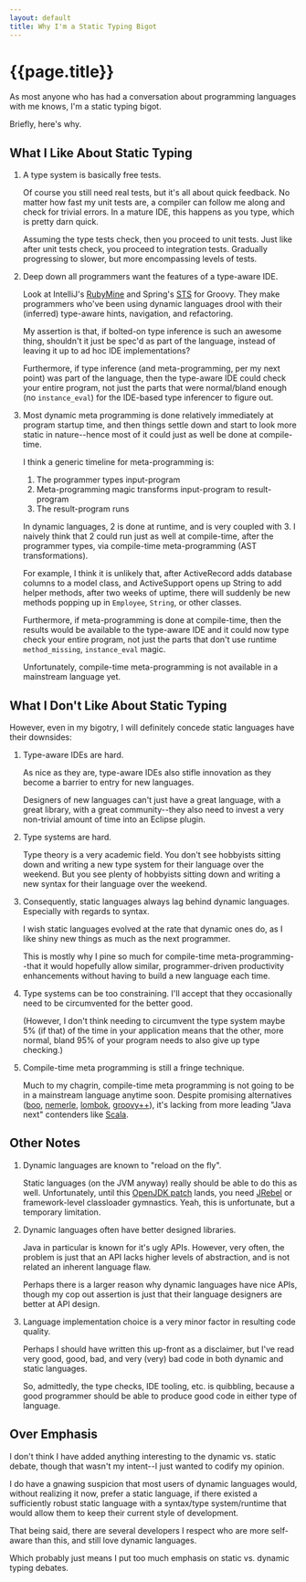 ```yaml
---
layout: default
title: Why I'm a Static Typing Bigot
---
```


{{page.title}}
==============

As most anyone who has had a conversation about programming languages with me knows, I'm a static typing bigot.

Briefly, here's why.

What I Like About Static Typing
-------------------------------

1. A type system is basically free tests.

   Of course you still need real tests, but it's all about quick feedback. No matter how fast my unit tests are, a compiler can follow me along and check for trivial errors. In a mature IDE, this happens as you type, which is pretty darn quick.

   Assuming the type tests check, then you proceed to unit tests. Just like after unit tests check, you proceed to integration tests. Gradually progressing to slower, but more encompassing levels of tests.

2. Deep down all programmers want the features of a type-aware IDE.

   Look at IntelliJ's [RubyMine](http://www.jetbrains.com/ruby/) and Spring's [STS](http://www.springsource.com/developer/grails) for Groovy. They make programmers who've been using dynamic languages drool with their (inferred) type-aware hints, navigation, and refactoring.

   My assertion is that, if bolted-on type inference is such an awesome thing, shouldn't it just be spec'd as part of the language, instead of leaving it up to ad hoc IDE implementations?

   Furthermore, if type inference (and meta-programming, per my next point) was part of the language, then the type-aware IDE could check your entire program, not just the parts that were normal/bland enough (no `instance_eval`) for the IDE-based type inferencer to figure out.

3. Most dynamic meta programming is done relatively immediately at program startup time, and then things settle down and start to look more static in nature--hence most of it could just as well be done at compile-time.

   I think a generic timeline for meta-programming is:

   1. The programmer types input-program
   2. Meta-programming magic transforms input-program to result-program
   3. The result-program runs

   In dynamic languages, 2 is done at runtime, and is very coupled with 3. I naively think that 2 could run just as well at compile-time, after the programmer types, via compile-time meta-programming (AST transformations).

   For example, I think it is unlikely that, after ActiveRecord adds database columns to a model class, and ActiveSupport opens up String to add helper methods, after two weeks of uptime, there will suddenly be new methods popping up in `Employee`, `String`, or other classes.

   Furthermore, if meta-programming is done at compile-time, then the results would be available to the type-aware IDE and it could now type check your entire program, not just the parts that don't use runtime `method_missing`, `instance_eval` magic.

   Unfortunately, compile-time meta-programming is not available in a mainstream language yet.

What I Don't Like About Static Typing
-------------------------------------

However, even in my bigotry, I will definitely concede static languages have their downsides:

1. Type-aware IDEs are hard.

   As nice as they are, type-aware IDEs also stifle innovation as they become a barrier to entry for new languages.
   
   Designers of new languages can't just have a great language, with a great library, with a great community--they also need to invest a very non-trivial amount of time into an Eclipse plugin.

2. Type systems are hard.

   Type theory is a very academic field. You don't see hobbyists sitting down and writing a new type system for their language over the weekend. But you see plenty of hobbyists sitting down and writing a new syntax for their language over the weekend.

3. Consequently, static languages always lag behind dynamic languages. Especially with regards to syntax.

   I wish static languages evolved at the rate that dynamic ones do, as I like shiny new things as much as the next programmer.
   
   This is mostly why I pine so much for compile-time meta-programming--that it would hopefully allow similar, programmer-driven productivity enhancements without having to build a new language each time.

4. Type systems can be too constraining. I'll accept that they occasionally need to be circumvented for the better good.
   
   (However, I don't think needing to circumvent the type system maybe 5% (if that) of the time in your application means that the other, more normal, bland 95% of your program needs to also give up type checking.)

4. Compile-time meta programming is still a fringe technique.

   Much to my chagrin, compile-time meta programming is not going to be in a mainstream language anytime soon. Despite promising alternatives ([boo][boo], [nemerle][nemerle], [lombok][lombok], [groovy++][groovypp]), it's lacking from more leading "Java next" contenders like [Scala][scala].

[boo]: http://boo.codehaus.org
[nemerle]: http://nemerle.org
[lombok]: http://projectlombok.org
[groovypp]: http://code.google.com/p/groovypptest
[scala]: http://www.scala-lang.org

Other Notes
-----------

1. Dynamic languages are known to "reload on the fly".

   Static languages (on the JVM anyway) really should be able to do this as well. Unfortunately, until this [OpenJDK patch][hotswap] lands, you need [JRebel][jrebel] or framework-level classloader gymnastics. Yeah, this is unfortunate, but a temporary limitation.

2. Dynamic languages often have better designed libraries.

   Java in particular is known for it's ugly APIs. However, very often, the problem is just that an API lacks higher levels of abstraction, and is not related an inherent language flaw.

   Perhaps there is a larger reason why dynamic languages have nice APIs, though my cop out assertion is just that their language designers are better at API design.

3. Language implementation choice is a very minor factor in resulting code quality.

   Perhaps I should have written this up-front as a disclaimer, but I've read very good, good, bad, and very (very) bad code in both dynamic and static languages.

   So, admittedly, the type checks, IDE tooling, etc. is quibbling, because a good programmer should be able to produce good code in either type of language.

[hotswap]: http://wikis.sun.com/display/mlvm/HotSwap
[jrebel]: http://www.zeroturnaround.com/jrebel

Over Emphasis
-------------

I don't think I have added anything interesting to the dynamic vs. static debate, though that wasn't my intent--I just wanted to codify my opinion.

I do have a gnawing suspicion that most users of dynamic languages would, without realizing it now, prefer a static language, if there existed a sufficiently robust static language with a syntax/type system/runtime that would allow them to keep their current style of development.

That being said, there are several developers I respect who are more self-aware than this, and still love dynamic languages.

Which probably just means I put too much emphasis on static vs. dynamic typing debates.

